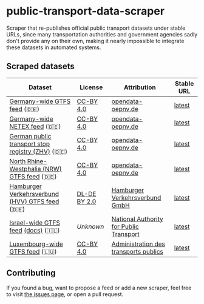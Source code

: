 # public-transport-data-scraper

Scraper that re-publishes official public transport datasets under stable URLs, since many transportation authorities and government agencies sadly don't provide any on their own, making it nearly impossible to integrate these datasets in automated systems.

## Scraped datasets

Dataset | License | Attribution | Stable URL
------- | ------- | ----------- | ----------
[Germany-wide GTFS feed](https://www.opendata-oepnv.de/ht/de/organisation/delfi/startseite?tx_vrrkit_view%5Bdataset_name%5D=deutschlandweite-sollfahrplandaten-gtfs&tx_vrrkit_view%5Baction%5D=details&tx_vrrkit_view%5Bcontroller%5D=View) (🇩🇪) | [CC-BY 4.0](https://creativecommons.org/licenses/by/4.0/deed.de) | [opendata-oepnv.de](https://www.opendata-oepnv.de) | [latest](https://scraped.data.public-transport.earth/de/gtfs.zip)
[Germany-wide NETEX feed](https://www.opendata-oepnv.de/ht/de/organisation/delfi/startseite?tx_vrrkit_view%5Bdataset_name%5D=deutschlandweite-sollfahrplandaten&tx_vrrkit_view%5Baction%5D=details&tx_vrrkit_view%5Bcontroller%5D=View) (🇩🇪) | [CC-BY 4.0](https://creativecommons.org/licenses/by/4.0/deed.de) | [opendata-oepnv.de](https://www.opendata-oepnv.de) | [latest](https://scraped.data.public-transport.earth/de/netex.zip)
[German public transport stop registry (ZHV)](https://www.opendata-oepnv.de/ht/de/organisation/delfi/startseite?tx_vrrkit_view%5Bdataset_name%5D=deutschlandweite-haltestellendaten&tx_vrrkit_view%5Baction%5D=details&tx_vrrkit_view%5Bcontroller%5D=View) (🇩🇪) | [CC-BY 4.0](https://creativecommons.org/licenses/by/4.0/deed.de) | [opendata-oepnv.de](https://www.opendata-oepnv.de) | [latest](https://scraped.data.public-transport.earth/de/zhv.zip)
[North Rhine-Westphalia (NRW) GTFS feed](https://www.opendata-oepnv.de/ht/de/organisation/bundeslaender/nrw/startseite?tx_vrrkit_view[dataset_name]=soll-fahrplandaten-nrw&tx_vrrkit_view[action]=details&tx_vrrkit_view[controller]=View) (🇩🇪) | [CC-BY 4.0](https://creativecommons.org/licenses/by/4.0/deed.de) | [opendata-oepnv.de](https://www.opendata-oepnv.de) | [latest](https://scraped.data.public-transport.earth/de/nrw-gtfs.zip)
[Hamburger Verkehrsverbund (HVV) GTFS feed](https://suche.transparenz.hamburg.de/dataset?q=hvv%20gtfs&sort=score+desc%2Ctitle_sort+asc&esq_not_all_versions=true) (🇩🇪) | [DL-DE BY 2.0](https://www.govdata.de/dl-de/by-2-0) | [Hamburger Verkehrsverbund GmbH](https://www.hvv.de/) | [latest](https://scraped.data.public-transport.earth/de/hvv-gtfs.zip)
[Israel-wide GTFS feed](https://www.gov.il/he/Departments/General/gtfs_general_transit_feed_specifications) [(docs)](https://www.gov.il/BlobFolder/generalpage/gtfs_general_transit_feed_specifications/he/GTFS_Developer_Information_2021.08.03.pdf) (🇮🇱) | _Unknown_ | [National Authority for Public Transport](https://www.gov.il/he/departments/public_transportion_authority/govil-landing-page) | [latest](https://scraped.data.public-transport.earth/il/gtfs.zip)
[Luxembourg-wide GTFS feed](https://data.public.lu/en/datasets/horaires-et-arrets-des-transport-publics-gtfs/) (🇱🇺) | [CC-BY 4.0](https://creativecommons.org/licenses/by/4.0/deed.de) | [Administration des transports publics](https://mmtp.gouvernement.lu/de/annuaire.html?idMin=7854) | [latest](https://scraped.data.public-transport.earth/lu/gtfs.zip)

## Contributing

If you found a bug, want to propose a feed or add a new scraper, feel free to visit [the issues page](https://github.com/juliuste/public-transport-data-scraper/issues), or open a pull request.
